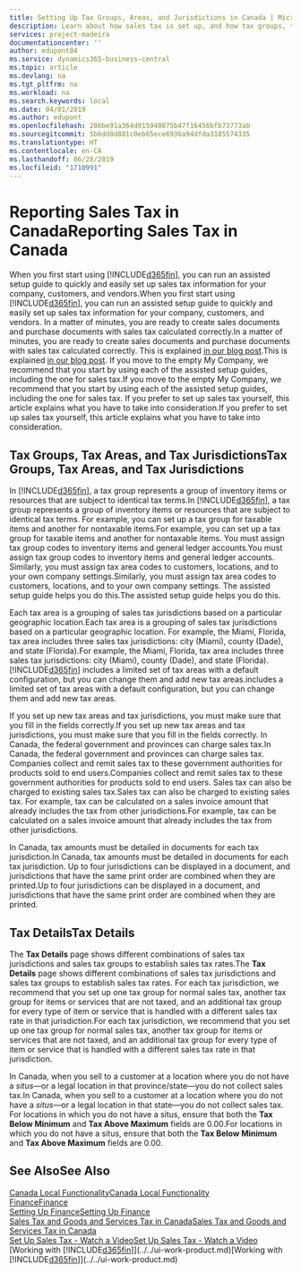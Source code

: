 ```yaml
---
title: Setting Up Tax Groups, Areas, and Jurisdictions in Canada | Microsoft Docs
description: Learn about how sales tax is set up, and how tax groups, tax areas (states, counties, cities, and localities), tax jurisdictions, and tax details work.
services: project-madeira
documentationcenter: ''
author: edupont04
ms.service: dynamics365-business-central
ms.topic: article
ms.devlang: na
ms.tgt_pltfrm: na
ms.workload: na
ms.search.keywords: local
ms.date: 04/01/2019
ms.author: edupont
ms.openlocfilehash: 286be91a364d015940875b47f16456bfb73773ab
ms.sourcegitcommit: 5b6dd8d881c0eb65ece6936a94dfda3185574335
ms.translationtype: HT
ms.contentlocale: en-CA
ms.lasthandoff: 06/28/2019
ms.locfileid: "1710991"
---
```

# <a name="reporting-sales-tax-in-canada"></a><span data-ttu-id="ba9e9-103">Reporting Sales Tax in Canada</span><span class="sxs-lookup"><span data-stu-id="ba9e9-103">Reporting Sales Tax in Canada</span></span>
<span data-ttu-id="ba9e9-104">When you first start using [!INCLUDE[d365fin](../../includes/d365fin_md.md)], you can run an assisted setup guide to quickly and easily set up sales tax information for your company, customers, and vendors.</span><span class="sxs-lookup"><span data-stu-id="ba9e9-104">When you first start using [!INCLUDE[d365fin](../../includes/d365fin_md.md)], you can run an assisted setup guide to quickly and easily set up sales tax information for your company, customers, and vendors.</span></span> <span data-ttu-id="ba9e9-105">In a matter of minutes, you are ready to create sales documents and purchase documents with sales tax calculated correctly.</span><span class="sxs-lookup"><span data-stu-id="ba9e9-105">In a matter of minutes, you are ready to create sales documents and purchase documents with sales tax calculated correctly.</span></span> <span data-ttu-id="ba9e9-106">This is explained [in our blog post](https://madeira.microsoft.com/blog/sales-tax-setup-made-easy).</span><span class="sxs-lookup"><span data-stu-id="ba9e9-106">This is explained [in our blog post](https://madeira.microsoft.com/blog/sales-tax-setup-made-easy).</span></span>
<span data-ttu-id="ba9e9-107">If you move to the empty My Company, we recommend that you start by using each of the assisted setup guides, including the one for sales tax.</span><span class="sxs-lookup"><span data-stu-id="ba9e9-107">If you move to the empty My Company, we recommend that you start by using each of the assisted setup guides, including the one for sales tax.</span></span> <span data-ttu-id="ba9e9-108">If you prefer to set up sales tax yourself, this article explains what you have to take into consideration.</span><span class="sxs-lookup"><span data-stu-id="ba9e9-108">If you prefer to set up sales tax yourself, this article explains what you have to take into consideration.</span></span>  


## <a name="tax-groups-tax-areas-and-tax-jurisdictions"></a><span data-ttu-id="ba9e9-109">Tax Groups, Tax Areas, and Tax Jurisdictions</span><span class="sxs-lookup"><span data-stu-id="ba9e9-109">Tax Groups, Tax Areas, and Tax Jurisdictions</span></span>
<span data-ttu-id="ba9e9-110">In [!INCLUDE[d365fin](../../includes/d365fin_md.md)], a tax group represents a group of inventory items or resources that are subject to identical tax terms.</span><span class="sxs-lookup"><span data-stu-id="ba9e9-110">In [!INCLUDE[d365fin](../../includes/d365fin_md.md)], a tax group represents a group of inventory items or resources that are subject to identical tax terms.</span></span> <span data-ttu-id="ba9e9-111">For example, you can set up a tax group for taxable items and another for nontaxable items.</span><span class="sxs-lookup"><span data-stu-id="ba9e9-111">For example, you can set up a tax group for taxable items and another for nontaxable items.</span></span> <span data-ttu-id="ba9e9-112">You must assign tax group codes to inventory items and general ledger accounts.</span><span class="sxs-lookup"><span data-stu-id="ba9e9-112">You must assign tax group codes to inventory items and general ledger accounts.</span></span> <span data-ttu-id="ba9e9-113">Similarly, you must assign tax area codes to customers, locations, and to your own company settings.</span><span class="sxs-lookup"><span data-stu-id="ba9e9-113">Similarly, you must assign tax area codes to customers, locations, and to your own company settings.</span></span> <span data-ttu-id="ba9e9-114">The assisted setup guide helps you do this.</span><span class="sxs-lookup"><span data-stu-id="ba9e9-114">The assisted setup guide helps you do this.</span></span>  

<span data-ttu-id="ba9e9-115">Each tax area is a grouping of sales tax jurisdictions based on a particular geographic location.</span><span class="sxs-lookup"><span data-stu-id="ba9e9-115">Each tax area is a grouping of sales tax jurisdictions based on a particular geographic location.</span></span> <span data-ttu-id="ba9e9-116">For example, the Miami, Florida, tax area includes three sales tax jurisdictions: city (Miami), county (Dade), and state (Florida).</span><span class="sxs-lookup"><span data-stu-id="ba9e9-116">For example, the Miami, Florida, tax area includes three sales tax jurisdictions: city (Miami), county (Dade), and state (Florida).</span></span> [!INCLUDE[d365fin](../../includes/d365fin_md.md)] <span data-ttu-id="ba9e9-117">includes a limited set of tax areas with a default configuration, but you can change them and add new tax areas.</span><span class="sxs-lookup"><span data-stu-id="ba9e9-117">includes a limited set of tax areas with a default configuration, but you can change them and add new tax areas.</span></span>  

<span data-ttu-id="ba9e9-118">If you set up new tax areas and tax jurisdictions, you must make sure that you fill in the fields correctly.</span><span class="sxs-lookup"><span data-stu-id="ba9e9-118">If you set up new tax areas and tax jurisdictions, you must make sure that you fill in the fields correctly.</span></span> <span data-ttu-id="ba9e9-119">In Canada, the federal government and provinces can charge sales tax.</span><span class="sxs-lookup"><span data-stu-id="ba9e9-119">In Canada, the federal government and provinces can charge sales tax.</span></span> <span data-ttu-id="ba9e9-120">Companies collect and remit sales tax to these government authorities for products sold to end users.</span><span class="sxs-lookup"><span data-stu-id="ba9e9-120">Companies collect and remit sales tax to these government authorities for products sold to end users.</span></span> <span data-ttu-id="ba9e9-121">Sales tax can also be charged to existing sales tax.</span><span class="sxs-lookup"><span data-stu-id="ba9e9-121">Sales tax can also be charged to existing sales tax.</span></span> <span data-ttu-id="ba9e9-122">For example, tax can be calculated on a sales invoice amount that already includes the tax from other jurisdictions.</span><span class="sxs-lookup"><span data-stu-id="ba9e9-122">For example, tax can be calculated on a sales invoice amount that already includes the tax from other jurisdictions.</span></span>  

<span data-ttu-id="ba9e9-123">In Canada, tax amounts must be detailed in documents for each tax jurisdiction.</span><span class="sxs-lookup"><span data-stu-id="ba9e9-123">In Canada, tax amounts must be detailed in documents for each tax jurisdiction.</span></span> <span data-ttu-id="ba9e9-124">Up to four jurisdictions can be displayed in a document, and jurisdictions that have the same print order are combined when they are printed.</span><span class="sxs-lookup"><span data-stu-id="ba9e9-124">Up to four jurisdictions can be displayed in a document, and jurisdictions that have the same print order are combined when they are printed.</span></span>  

## <a name="tax-details"></a><span data-ttu-id="ba9e9-125">Tax Details</span><span class="sxs-lookup"><span data-stu-id="ba9e9-125">Tax Details</span></span>
<span data-ttu-id="ba9e9-126">The **Tax Details** page shows different combinations of sales tax jurisdictions and sales tax groups to establish sales tax rates.</span><span class="sxs-lookup"><span data-stu-id="ba9e9-126">The **Tax Details** page shows different combinations of sales tax jurisdictions and sales tax groups to establish sales tax rates.</span></span> <span data-ttu-id="ba9e9-127">For each tax jurisdiction, we recommend that you set up one tax group for normal sales tax, another tax group for items or services that are not taxed, and an additional tax group for every type of item or service that is handled with a different sales tax rate in that jurisdiction.</span><span class="sxs-lookup"><span data-stu-id="ba9e9-127">For each tax jurisdiction, we recommend that you set up one tax group for normal sales tax, another tax group for items or services that are not taxed, and an additional tax group for every type of item or service that is handled with a different sales tax rate in that jurisdiction.</span></span>  

<span data-ttu-id="ba9e9-128">In Canada, when you sell to a customer at a location where you do not have a *situs*—or a legal location in that province/state—you do not collect sales tax.</span><span class="sxs-lookup"><span data-stu-id="ba9e9-128">In Canada, when you sell to a customer at a location where you do not have a *situs*—or a legal location in that state—you do not collect sales tax.</span></span> <span data-ttu-id="ba9e9-129">For locations in which you do not have a situs, ensure that both the **Tax Below Minimum** and **Tax Above Maximum** fields are 0.00.</span><span class="sxs-lookup"><span data-stu-id="ba9e9-129">For locations in which you do not have a situs, ensure that both the **Tax Below Minimum** and **Tax Above Maximum** fields are 0.00.</span></span>  

## <a name="see-also"></a><span data-ttu-id="ba9e9-130">See Also</span><span class="sxs-lookup"><span data-stu-id="ba9e9-130">See Also</span></span>
[<span data-ttu-id="ba9e9-131">Canada Local Functionality</span><span class="sxs-lookup"><span data-stu-id="ba9e9-131">Canada Local Functionality</span></span>](canada-local-functionality.md)  
[<span data-ttu-id="ba9e9-132">Finance</span><span class="sxs-lookup"><span data-stu-id="ba9e9-132">Finance</span></span>](../../finance.md)  
[<span data-ttu-id="ba9e9-133">Setting Up Finance</span><span class="sxs-lookup"><span data-stu-id="ba9e9-133">Setting Up Finance</span></span>](../../finance-setup-finance.md)  
[<span data-ttu-id="ba9e9-134">Sales Tax and Goods and Services Tax in Canada</span><span class="sxs-lookup"><span data-stu-id="ba9e9-134">Sales Tax and Goods and Services Tax in Canada</span></span>](sales-tax-goods-services.md)  
[<span data-ttu-id="ba9e9-135">Set Up Sales Tax - Watch a Video</span><span class="sxs-lookup"><span data-stu-id="ba9e9-135">Set Up Sales Tax - Watch a Video</span></span>](https://www.youtube.com/watch?v=qMs4BoSytN8&index=13&list=PLcakwueIHoT8K1m148oMqo7amR2a7Bz-8)  
<span data-ttu-id="ba9e9-136">[Working with [!INCLUDE[d365fin](../../includes/d365fin_md.md)]](../../ui-work-product.md)</span><span class="sxs-lookup"><span data-stu-id="ba9e9-136">[Working with [!INCLUDE[d365fin](../../includes/d365fin_md.md)]](../../ui-work-product.md)</span></span>  
